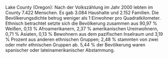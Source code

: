 Lake County (Oregon): Nach der Volkszählung im Jahr 2000 lebten im County 7.422 Menschen. Es gab 3.084 Haushalte und 2.152 Familien. Die Bevölkerungsdichte betrug weniger als 1 Einwohner pro Quadratkilometer. Ethnisch betrachtet setzte sich die Bevölkerung zusammen aus 90,97 % Weißen, 0,13 % Afroamerikanern, 2,37 % amerikanischen Ureinwohnern, 0,71 % Asiaten, 0,13 % Bewohnern aus dem pazifischen Inselraum und 3,19 % Prozent aus anderen ethnischen Gruppen; 2,48 % stammten von zwei oder mehr ethnischen Gruppen ab. 5,44 % der Bevölkerung waren spanischer oder lateinamerikanischer Abstammung.
